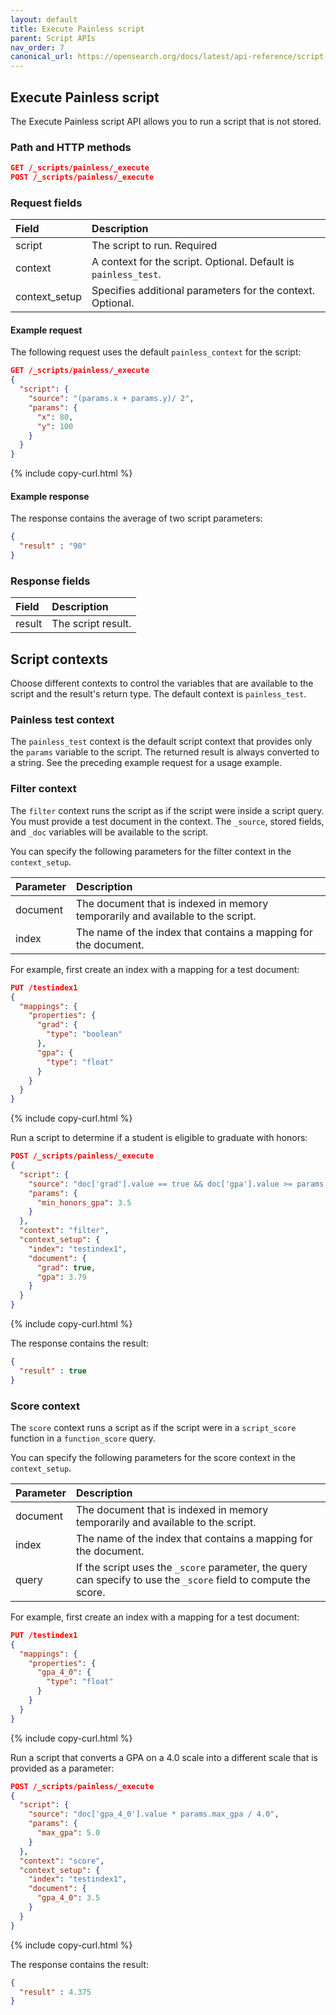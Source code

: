 ```yaml
---
layout: default
title: Execute Painless script
parent: Script APIs
nav_order: 7
canonical_url: https://opensearch.org/docs/latest/api-reference/script-apis/exec-script/
---
```


## Execute Painless script

The Execute Painless script API allows you to run a script that is not stored.

### Path and HTTP methods

```json
GET /_scripts/painless/_execute
POST /_scripts/painless/_execute
```

### Request fields

| Field | Description | 
:--- | :---
| script | The script to run. Required|
| context | A context for the script. Optional. Default is `painless_test`. |
| context_setup | Specifies additional parameters for the context. Optional.| 

#### Example request

The following request uses the default `painless_context` for the script:

```json
GET /_scripts/painless/_execute
{
  "script": {
    "source": "(params.x + params.y)/ 2",
    "params": {
      "x": 80,
      "y": 100
    }
  }
}
```
{% include copy-curl.html %}

#### Example response

The response contains the average of two script parameters:

```json
{
  "result" : "90"
}
```

### Response fields

| Field | Description | 
:--- | :--- 
| result | The script result.|


## Script contexts

Choose different contexts to control the variables that are available to the script and the result's return type. The default context is `painless_test`.

### Painless test context

The `painless_test` context is the default script context that provides only the `params` variable to the script. The returned result is always converted to a string. See the preceding example request for a usage example.

### Filter context

The `filter` context runs the script as if the script were inside a script query. You must provide a test document in the context. The `_source`, stored fields, and `_doc` variables will be available to the script.

You can specify the following parameters for the filter context in the `context_setup`.

Parameter | Description
:--- | :---
document | The document that is indexed in memory temporarily and available to the script.
index | The name of the index that contains a mapping for the document.

For example, first create an index with a mapping for a test document:

```json
PUT /testindex1
{
  "mappings": {
    "properties": {
      "grad": {
        "type": "boolean"
      },
      "gpa": {
        "type": "float"
      }
    }
  }
}
```
{% include copy-curl.html %}

Run a script to determine if a student is eligible to graduate with honors:

```json
POST /_scripts/painless/_execute
{
  "script": {
    "source": "doc['grad'].value == true && doc['gpa'].value >= params.min_honors_gpa",
    "params": {
      "min_honors_gpa": 3.5
    }
  },
  "context": "filter",
  "context_setup": {
    "index": "testindex1",
    "document": {
      "grad": true,
      "gpa": 3.79
    }
  }
}
```
{% include copy-curl.html %}

The response contains the result:

```json
{
  "result" : true
}
```

### Score context

The `score` context runs a script as if the script were in a `script_score` function in a `function_score` query.

You can specify the following parameters for the score context in the `context_setup`.

Parameter | Description
:--- | :---
document | The document that is indexed in memory temporarily and available to the script.
index | The name of the index that contains a mapping for the document.
query | If the script uses the `_score` parameter, the query can specify to use the `_score` field to compute the score.

For example, first create an index with a mapping for a test document:

```json
PUT /testindex1
{
  "mappings": {
    "properties": {
      "gpa_4_0": {
        "type": "float"
      }
    }
  }
}
```
{% include copy-curl.html %}

Run a script that converts a GPA on a 4.0 scale into a different scale that is provided as a parameter:

```json
POST /_scripts/painless/_execute
{
  "script": {
    "source": "doc['gpa_4_0'].value * params.max_gpa / 4.0",
    "params": {
      "max_gpa": 5.0
    }
  },
  "context": "score",
  "context_setup": {
    "index": "testindex1",
    "document": {
      "gpa_4_0": 3.5
    }
  }
}
```
{% include copy-curl.html %}

The response contains the result:

```json
{
  "result" : 4.375
}
```